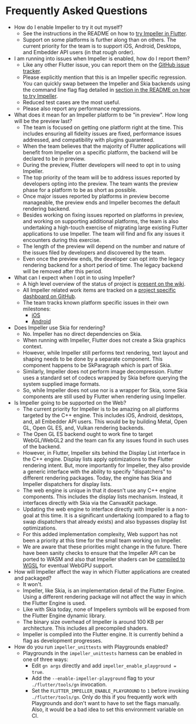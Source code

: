 # Frequently Asked Questions

* How do I enable Impeller to try it out myself?
  * See the instructions in the README on how to [try Impeller in
    Flutter](https://github.com/flutter/engine/tree/main/impeller#try-impeller-in-flutter).
  * Support on some platforms is further along than on others. The current
    priority for the team is to support iOS, Android, Desktops, and Embedder API
    users (in that rough order).
* I am running into issues when Impeller is enabled, how do I report them?
  * Like any other Flutter issue, you can report them on the [GitHub issue
    tracker](https://github.com/flutter/flutter/issues/new/choose).
  * Please explicitly mention that this is an Impeller specific regression. You
    can quickly swap between the Impeller and Skia backends using the command
    line flag flag detailed in [section in the README on how to try
    Impeller](https://github.com/flutter/engine/tree/main/impeller#try-impeller-in-flutter).
  * Reduced test cases are the most useful.
  * Please also report any performance regressions.
* What does it mean for an Impeller platform to be "in preview". How long will
  be the preview last?
  * The team is focused on getting one platform right at the time. This includes
    ensuring all fidelity issues are fixed, performance issues addressed, and
    compatibility with plugins guaranteed.
  * When the team believes that the majority of Flutter applications will
    benefit from Impeller on a specific platform, the backend will be declared
    to be in preview.
  * During the preview, Flutter developers will need to opt in to using
    Impeller.
  * The top priority of the team will be to address issues reported by
    developers opting into the preview. The team wants the preview phase for a
    platform to be as short as possible.
  * Once major issues reported by platforms in preview become manageable, the
    preview ends and Impeller becomes the default rendering backend.
  * Besides working on fixing issues reported on platforms in preview, and
    working on supporting additional platforms, the team is also undertaking a
    high-touch exercise of migrating large existing Flutter applications to use
    Impeller. The team will find and fix any issues it encounters during this
    exercise.
  * The length of the preview will depend on the number and nature of the issues
    filed by developers and discovered by the team.
  * Even once the preview ends, the developer can opt into the legacy rendering
    backend for a short period of time. The legacy backend will be removed after
    this period.
* What can I expect when I opt in to using Impeller?
  * A high level overview of the status of project is [present on the
    wiki](https://github.com/flutter/flutter/wiki/Impeller#status).
  * All Impeller related work items are tracked on a [project specific dashboard
    on GitHub](https://github.com/orgs/flutter/projects/21).
  * The team tracks known platform specific issues in their own milestones:
    * [iOS](https://github.com/flutter/flutter/milestone/77)
    * [Android](https://github.com/flutter/flutter/milestone/76)
* Does Impeller use Skia for rendering?
  * No. Impeller has no direct dependencies on Skia.
  * When running with Impeller, Flutter does not create a Skia graphics context.
  * However, while Impeller still performs text rendering, text layout and
    shaping needs to be done by a separate component. This component happens to
    be SkParagraph which is part of Skia.
  * Similarly, Impeller does not perform image decompression. Flutter uses a
    standard set of codecs wrapped by Skia before querying the system supplied
    image formats.
  * So, while Impeller does not use nor is a wrapper for Skia, some Skia
    components are still used by Flutter when rendering using Impeller.
* Is Impeller going to be supported on the Web?
  * The current priority for Impeller is to be amazing on all platforms targeted
    by the C++ engine. This includes iOS, Android, desktops, and, all Embedder
    API users. This would be by building Metal, Open GL, Open GL ES, and, Vulkan
    rendering backends.
  * The Open GL ES backend ought to work fine to target WebGL/WebGL2 and the
    team can fix any issues found in such uses of the backend.
  * However, in Flutter, Impeller sits behind the Display List interface in the
    C++ engine. Display lists apply optimizations to the Flutter rendering
    intent. But, more importantly for Impeller, they also provide a generic
    interface with the ability to specify "dispatchers" to different rendering
    packages. Today, the engine has Skia and Impeller dispatchers for display
    lists.
  * The web engine is unique in that it doesn't use any C++ engine components.
    This includes the display lists mechanism. Instead, it interfaces directly
    with Skia via the CanvasKit package.
  * Updating the web engine to interface directly with Impeller is a non-goal at
    this time. It is a significant undertaking (compared to a flag to swap
    dispatchers that already exists) and also bypasses display list
    optimizations.
  * For this added implementation complexity, Web support has not been a
    priority at this time for the small team working on Impeller.
  * We are aware that these priorities might change in the future. There have
    been sanity checks to ensure that the Impeller API can be ported to WASM and
    also that Impeller shaders can be [compiled to
    WGSL](https://github.com/chinmaygarde/wgsl_sandbox) for eventual WebGPU
    support.
* How will Impeller affect the way in which Flutter applications are created and
  packaged?
  * It won't.
  * Impeller, like Skia, is an implementation detail of the Flutter Engine.
    Using a different rendering package will not affect the way in which the
    Flutter Engine is used.
  * Like with Skia today, none of Impellers symbols will be exposed from the
    Flutter Engine dynamic library.
  * The binary size overhead of Impeller is around 100 KB per architecture. This
    includes all precompiled shaders.
  * Impeller is compiled into the Flutter engine. It is currently behind a flag
    as development progresses.
* How do you run `impeller_unittests` with Playgrounds enabled?
  * Playgrounds in the `impeller_unittests` harness can be enabled in one of
    three ways:
    * Edit `gn args` directly and add `impeller_enable_playground = true`.
    * Add the `--enable-impeller-playground` flag to your `./flutter/tools/gn`
      invocation.
    * Set the `FLUTTER_IMPELLER_ENABLE_PLAYGROUND` to `1` before invoking
      `./flutter/tools/gn`. Only do this if you frequently work with Playgrounds
      and don't want to have to set the flags manually. Also, it would be a bad
      idea to set this environment variable on CI.
